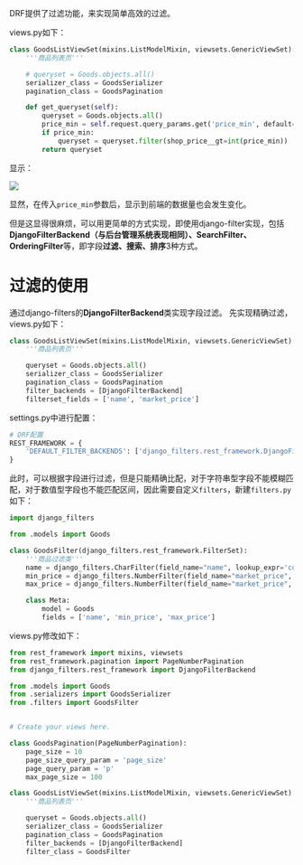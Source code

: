 DRF提供了过滤功能，来实现简单高效的过滤。

views.py如下：
```python
class GoodsListViewSet(mixins.ListModelMixin, viewsets.GenericViewSet):
    '''商品列表页'''

    # queryset = Goods.objects.all()
    serializer_class = GoodsSerializer
    pagination_class = GoodsPagination

    def get_queryset(self):
        queryset = Goods.objects.all()
        price_min = self.request.query_params.get('price_min', default=0)
        if price_min:
            queryset = queryset.filter(shop_price__gt=int(price_min))
        return queryset

```

显示：

![](https://img-blog.csdnimg.cn/20200725155149781.gif)


显然，在传入`price_min`参数后，显示到前端的数据量也会发生变化。

但是这显得很麻烦，可以用更简单的方式实现，即使用django-filter实现，包括**DjangoFilterBackend（与后台管理系统表现相同）、SearchFilter、OrderingFilter**等，即字段**过滤、搜索、排序**3种方式。

# 过滤的使用
通过django-filters的**DjangoFilterBackend**类实现字段过滤。
先实现精确过滤，views.py如下：

```python
class GoodsListViewSet(mixins.ListModelMixin, viewsets.GenericViewSet):
    '''商品列表页'''

    queryset = Goods.objects.all()
    serializer_class = GoodsSerializer
    pagination_class = GoodsPagination
    filter_backends = [DjangoFilterBackend]
    filterset_fields = ['name', 'market_price']

```

settings.py中进行配置：
```python
# DRF配置
REST_FRAMEWORK = {
    'DEFAULT_FILTER_BACKENDS': ['django_filters.rest_framework.DjangoFilterBackend']
}

```

此时，可以根据字段进行过滤，但是只能精确比配，对于字符串型字段不能模糊匹配，对于数值型字段也不能匹配区间，因此需要自定义`filters`，新建`filters.py`如下：

```python
import django_filters

from .models import Goods

class GoodsFilter(django_filters.rest_framework.FilterSet):
    '''商品过滤类'''
    name = django_filters.CharFilter(field_name="name", lookup_expr='contains')
    min_price = django_filters.NumberFilter(field_name="market_price", lookup_expr='gte')
    max_price = django_filters.NumberFilter(field_name="market_price", lookup_expr='lte')

    class Meta:
        model = Goods
        fields = ['name', 'min_price', 'max_price']

```

views.py修改如下：

```python
from rest_framework import mixins, viewsets
from rest_framework.pagination import PageNumberPagination
from django_filters.rest_framework import DjangoFilterBackend

from .models import Goods
from .serializers import GoodsSerializer
from .filters import GoodsFilter


# Create your views here.

class GoodsPagination(PageNumberPagination):
    page_size = 10
    page_size_query_param = 'page_size'
    page_query_param = 'p'
    max_page_size = 100

class GoodsListViewSet(mixins.ListModelMixin, viewsets.GenericViewSet):
    '''商品列表页'''

    queryset = Goods.objects.all()
    serializer_class = GoodsSerializer
    pagination_class = GoodsPagination
    filter_backends = [DjangoFilterBackend]
    filter_class = GoodsFilter

```